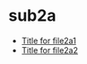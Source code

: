<!-- generated by markdown-notes-tree -->

# sub2a

<!-- optional markdown-notes-tree directory description starts here -->

<!-- optional markdown-notes-tree directory description ends here -->

- [Title for file2a1](file2a1.md)
- [Title for file2a2](file2a2.md)

